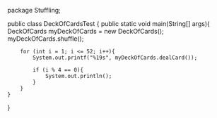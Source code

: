 package Stuffling;

public class DeckOfCardsTest {
    public static void main(String[] args){
        DeckOfCards myDeckOfCards = new DeckOfCards();
        myDeckOfCards.shuffle();

        for (int i = 1; i <= 52; i++){
            System.out.printf("%19s", myDeckOfCards.dealCard());

            if (i % 4 == 0){
                System.out.println();
            }
        }
    }
}
